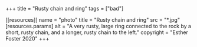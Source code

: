 +++
title = "Rusty chain and ring"
tags = ["bad"]

[[resources]]
    name = "photo"
    title = "Rusty chain and ring"
    src = "*.jpg"
    [resources.params]
        alt = "A very rusty, large ring connected to the rock by a short, rusty chain, and a longer, rusty chain to the left."
        copyright = "Esther Foster 2020"
+++